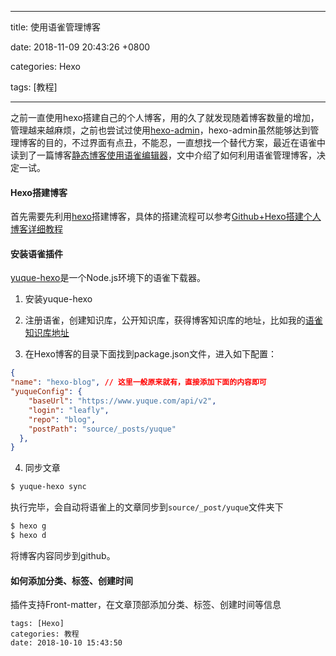 
---

title: 使用语雀管理博客

date: 2018-11-09 20:43:26 +0800

categories: Hexo

tags: [教程]

---

之前一直使用hexo搭建自己的个人博客，用的久了就发现随着博客数量的增加，管理越来越麻烦，之前也尝试过使用[hexo-admin](https://jaredforsyth.com/hexo-admin/)，hexo-admin虽然能够达到管理博客的目的，不过界面有点丑，不能忍，一直想找一个替代方案，最近在语雀中读到了一篇博客[静态博客使用语雀编辑器](https://www.yuque.com/page/luan.ma/yuque2blog)，文中介绍了如何利用语雀管理博客，决定一试。

<a name="x43bcd"></a>
#### [](#x43bcd)Hexo搭建博客
首先需要先利用[hexo](https://hexo.io/zh-cn/index.html)搭建博客，具体的搭建流程可以参考[Github+Hexo搭建个人博客详细教程](http://www.ileafly.com/2018/11/10/yuque/Github+Hexo搭建个人博客详细教程/)

<a name="wgwlfo"></a>
#### [](#wgwlfo)安装语雀插件
[yuque-hexo](https://github.com/x-cold/yuque-hexo/)是一个Node.js环境下的语雀下载器。

1. 安装yuque-hexo

2. 注册语雀，创建知识库，公开知识库，获得博客知识库的地址，比如我的[语雀知识库地址](https://www.yuque.com/leafly/blog)

3. 在Hexo博客的目录下面找到package.json文件，进入如下配置：

```json
{
"name": "hexo-blog", // 这里一般原来就有，直接添加下面的内容即可
"yuqueConfig": {
    "baseUrl": "https://www.yuque.com/api/v2",
    "login": "leafly",
    "repo": "blog",
    "postPath": "source/_posts/yuque"
  },
}
```

4. 同步文章

```powershell
$ yuque-hexo sync
```
执行完毕，会自动将语雀上的文章同步到`source/_post/yuque`文件夹下
```powershell
$ hexo g
$ hexo d
```
将博客内容同步到github。

<a name="ol3liq"></a>
#### [](#ol3liq)如何添加分类、标签、创建时间
插件支持Front-matter，在文章顶部添加分类、标签、创建时间等信息
```makedown
tags: [Hexo]
categories: 教程
date: 2018-10-10 15:43:50
```



